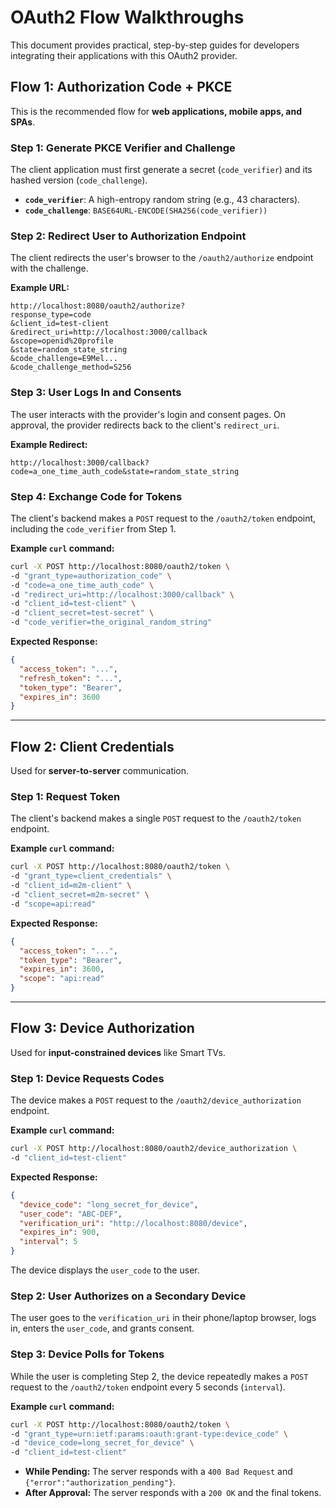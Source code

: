 # OAuth2 Flow Walkthroughs

This document provides practical, step-by-step guides for developers integrating their applications with this OAuth2 provider.

## Flow 1: Authorization Code + PKCE

This is the recommended flow for **web applications, mobile apps, and SPAs**.

### Step 1: Generate PKCE Verifier and Challenge

The client application must first generate a secret (`code_verifier`) and its hashed version (`code_challenge`).

-   **`code_verifier`**: A high-entropy random string (e.g., 43 characters).
-   **`code_challenge`**: `BASE64URL-ENCODE(SHA256(code_verifier))`

### Step 2: Redirect User to Authorization Endpoint

The client redirects the user's browser to the `/oauth2/authorize` endpoint with the challenge.

**Example URL:**
```
http://localhost:8080/oauth2/authorize?
response_type=code
&client_id=test-client
&redirect_uri=http://localhost:3000/callback
&scope=openid%20profile
&state=random_state_string
&code_challenge=E9Mel...
&code_challenge_method=S256
```

### Step 3: User Logs In and Consents

The user interacts with the provider's login and consent pages. On approval, the provider redirects back to the client's `redirect_uri`.

**Example Redirect:**
```
http://localhost:3000/callback?code=a_one_time_auth_code&state=random_state_string
```

### Step 4: Exchange Code for Tokens

The client's backend makes a `POST` request to the `/oauth2/token` endpoint, including the `code_verifier` from Step 1.

**Example `curl` command:**
```bash
curl -X POST http://localhost:8080/oauth2/token \
-d "grant_type=authorization_code" \
-d "code=a_one_time_auth_code" \
-d "redirect_uri=http://localhost:3000/callback" \
-d "client_id=test-client" \
-d "client_secret=test-secret" \
-d "code_verifier=the_original_random_string"
```

**Expected Response:**
```json
{
  "access_token": "...",
  "refresh_token": "...",
  "token_type": "Bearer",
  "expires_in": 3600
}
```

---

## Flow 2: Client Credentials

Used for **server-to-server** communication.

### Step 1: Request Token

The client's backend makes a single `POST` request to the `/oauth2/token` endpoint.

**Example `curl` command:**
```bash
curl -X POST http://localhost:8080/oauth2/token \
-d "grant_type=client_credentials" \
-d "client_id=m2m-client" \
-d "client_secret=m2m-secret" \
-d "scope=api:read"
```

**Expected Response:**
```json
{
  "access_token": "...",
  "token_type": "Bearer",
  "expires_in": 3600,
  "scope": "api:read"
}
```

---

## Flow 3: Device Authorization

Used for **input-constrained devices** like Smart TVs.

### Step 1: Device Requests Codes

The device makes a `POST` request to the `/oauth2/device_authorization` endpoint.

**Example `curl` command:**
```bash
curl -X POST http://localhost:8080/oauth2/device_authorization \
-d "client_id=test-client"
```

**Expected Response:**
```json
{
  "device_code": "long_secret_for_device",
  "user_code": "ABC-DEF",
  "verification_uri": "http://localhost:8080/device",
  "expires_in": 900,
  "interval": 5
}
```
The device displays the `user_code` to the user.

### Step 2: User Authorizes on a Secondary Device

The user goes to the `verification_uri` in their phone/laptop browser, logs in, enters the `user_code`, and grants consent.

### Step 3: Device Polls for Tokens

While the user is completing Step 2, the device repeatedly makes a `POST` request to the `/oauth2/token` endpoint every 5 seconds (`interval`).

**Example `curl` command:**
```bash
curl -X POST http://localhost:8080/oauth2/token \
-d "grant_type=urn:ietf:params:oauth:grant-type:device_code" \
-d "device_code=long_secret_for_device" \
-d "client_id=test-client"
```

-   **While Pending:** The server responds with a `400 Bad Request` and `{"error":"authorization_pending"}`.
-   **After Approval:** The server responds with a `200 OK` and the final tokens.